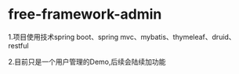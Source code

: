 # free-framework-admin
1.项目使用技术spring boot、spring mvc、mybatis、thymeleaf、druid、restful

2.目前只是一个用户管理的Demo,后续会陆续加功能
